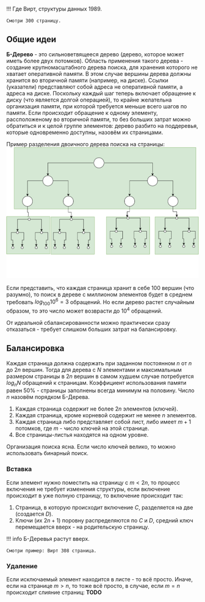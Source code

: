 !!! Где
    Вирт, структуры данных 1989.

    Смотри 300 страницу.

## Общие идеи

**Б-Дерево** - это сильноветвящееся дерево (дерево, которое может иметь более двух потомков). Область применения такого дерева - создание крупномасштабного дерева поиска, для хранения которого не хватает оперативной памяти. В этом случае вершины дерева должны хранится во вторичной памяти (например, на диске). Ссылки (указатели) представляют собой адреса не оперативной памяти, а адреса на диске. Поскольку каждый шаг теперь включает обращение к диску (что является долгой операцией), то крайне желательна организация памяти, при которой требуется меньше всего шагов по памяти. Если происходит обращение к одному элементу, рассположеному во вторичной памяти, то без больших затрат можно обратиться и к целой группе элементов: дерево разбито на поддеревья, которые одновременно доступны, назовём их страницами.

Пример разделения двоичного дерева поиска на страницы:
![Разделение на страницы](Б-Дерево/страницы.svg "Разделение на страницы")

Если представить, что каждая страница хранит в себе 100 вершин (что разумно), то поиск в дереве с миллионом элементов будет в среднем требовать $log_{100}10^6 = 3$ обращений. Но если дерево растет случайным образом, то это число может возврасти до  $10^4$ обращений.

От идеальной сбалансированности можно практически сразу отказаться - требует слишком больших затрат на балансировку.

## Балансировка

Каждая страница должна содержать при заданном постоянном $n$ от $n$ до $2n$ вершин. Тогда для дерева с $N$ элементами и максимальным размером страницы в $2n$ вершин в самом худшем случае потребуется $log_n N$ обращений к страницам. Коэффициент использования памяти равен 50% - страницы заполнены всегда минимум на половину. Число $n$ назовём порядком Б-Дерева.

1. Каждая страница содержит не более $2n$ элементов (ключей).
2. Каждая страница, кроме корневой содержит не менее $n$ элементов.
3. Каждая страница либо представляет собой лист, либо имеет $m+1$ потомков, где $m$ - число ключей на этой странице.
4. Все страницы-листья находятся на одном уровне.

Организация поиска ясна. Если число ключей велико, то можно использовать бинарный поиск.

### Вставка

Если элемент нужно поместить на страницу с $m < 2n$, то процесс включения не требует изменения структуры, если включение происходит в уже полную страницу, то включение происходит так:

1. Страница, в которую происходит включение $C$, разделяется на две (создается $D$).
2. Ключи (их $2n+1$) поровну распределяются по $C$ и $D$, средний ключ перемещается вверх - на родительскую страницу.

!!! info
    Б-Деревья растут вверх.
    
    Смотри пример: Вирт 308 страница.

### Удаление

Если исключаемый элемент находится в листе - то всё просто. Иначе, если на странице $m > n$, то тоже всё просто, в случае, если $m = n$ происходит слияние страниц:
**TODO**
   